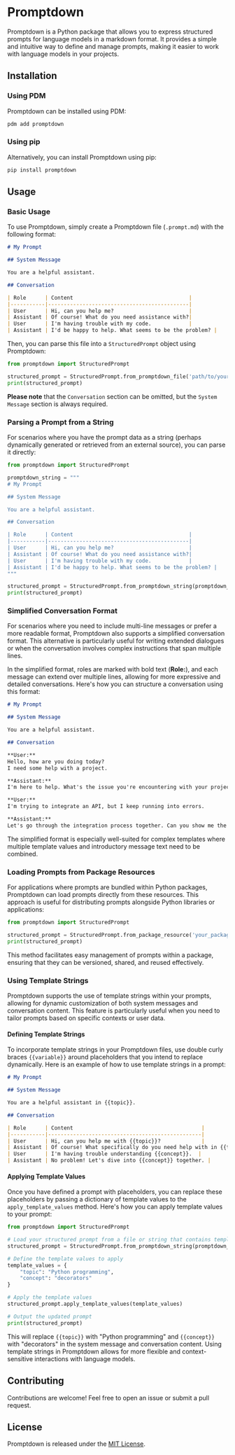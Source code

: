 # Promptdown

Promptdown is a Python package that allows you to express structured prompts for language models in a markdown format. It provides a simple and intuitive way to define and manage prompts, making it easier to work with language models in your projects.

## Installation

### Using PDM

Promptdown can be installed using PDM:

```bash
pdm add promptdown
```

### Using pip

Alternatively, you can install Promptdown using pip:

```bash
pip install promptdown
```

## Usage

### Basic Usage

To use Promptdown, simply create a Promptdown file (`.prompt.md`) with the following format:

```markdown
# My Prompt

## System Message

You are a helpful assistant.

## Conversation

| Role      | Content                                     |
|-----------|---------------------------------------------|
| User      | Hi, can you help me?                        |
| Assistant | Of course! What do you need assistance with?|
| User      | I'm having trouble with my code.            |
| Assistant | I'd be happy to help. What seems to be the problem? |
```

Then, you can parse this file into a `StructuredPrompt` object using Promptdown:

```python
from promptdown import StructuredPrompt

structured_prompt = StructuredPrompt.from_promptdown_file('path/to/your_prompt_file.prompt.md')
print(structured_prompt)
```

**Please note** that the `Conversation` section can be omitted, but the `System Message` section is always required.

### Parsing a Prompt from a String

For scenarios where you have the prompt data as a string (perhaps dynamically generated or retrieved from an external source), you can parse it directly:

```python
from promptdown import StructuredPrompt

promptdown_string = """
# My Prompt

## System Message

You are a helpful assistant.

## Conversation

| Role      | Content                                     |
|-----------|---------------------------------------------|
| User      | Hi, can you help me?                        |
| Assistant | Of course! What do you need assistance with?|
| User      | I'm having trouble with my code.            |
| Assistant | I'd be happy to help. What seems to be the problem? |
"""

structured_prompt = StructuredPrompt.from_promptdown_string(promptdown_string)
print(structured_prompt)
```

### Simplified Conversation Format

For scenarios where you need to include multi-line messages or prefer a more readable format, Promptdown also supports a simplified conversation format. This alternative is particularly useful for writing extended dialogues or when the conversation involves complex instructions that span multiple lines.

In the simplified format, roles are marked with bold text (**Role:**), and each message can extend over multiple lines, allowing for more expressive and detailed conversations. Here's how you can structure a conversation using this format:

```markdown
# My Prompt

## System Message

You are a helpful assistant.

## Conversation

**User:**  
Hello, how are you doing today?  
I need some help with a project.

**Assistant:**  
I'm here to help. What's the issue you're encountering with your project?

**User:**  
I'm trying to integrate an API, but I keep running into errors.

**Assistant:**  
Let's go through the integration process together. Can you show me the code where you're making the API calls?
```

The simplified format is especially well-suited for complex templates where multiple template values and introductory message text need to be combined.

### Loading Prompts from Package Resources

For applications where prompts are bundled within Python packages, Promptdown can load prompts directly from these resources. This approach is useful for distributing prompts alongside Python libraries or applications:

```python
from promptdown import StructuredPrompt

structured_prompt = StructuredPrompt.from_package_resource('your_package', 'your_prompt_file.prompt.md')
print(structured_prompt)
```

This method facilitates easy management of prompts within a package, ensuring that they can be versioned, shared, and reused effectively.

### Using Template Strings

Promptdown supports the use of template strings within your prompts, allowing for dynamic customization of both system messages and conversation content. This feature is particularly useful when you need to tailor prompts based on specific contexts or user data.

#### Defining Template Strings

To incorporate template strings in your Promptdown files, use double curly braces `{{variable}}` around placeholders that you intend to replace dynamically. Here is an example of how to use template strings in a prompt:

```markdown
# My Prompt

## System Message

You are a helpful assistant in {{topic}}.

## Conversation

| Role      | Content                                         |
|-----------|-------------------------------------------------|
| User      | Hi, can you help me with {{topic}}?             |
| Assistant | Of course! What specifically do you need help with in {{topic}}?|
| User      | I'm having trouble understanding {{concept}}.  |
| Assistant | No problem! Let's dive into {{concept}} together. |
```

#### Applying Template Values

Once you have defined a prompt with placeholders, you can replace these placeholders by passing a dictionary of template values to the `apply_template_values` method. Here's how you can apply template values to your prompt:

```python
from promptdown import StructuredPrompt

# Load your structured prompt from a file or string that contains template placeholders
structured_prompt = StructuredPrompt.from_promptdown_string(promptdown_string)

# Define the template values to apply
template_values = {
    "topic": "Python programming",
    "concept": "decorators"
}

# Apply the template values
structured_prompt.apply_template_values(template_values)

# Output the updated prompt
print(structured_prompt)
```

This will replace `{{topic}}` with "Python programming" and `{{concept}}` with "decorators" in the system message and conversation content. Using template strings in Promptdown allows for more flexible and context-sensitive interactions with language models.

## Contributing

Contributions are welcome! Feel free to open an issue or submit a pull request.

## License

Promptdown is released under the [MIT License](LICENSE).
